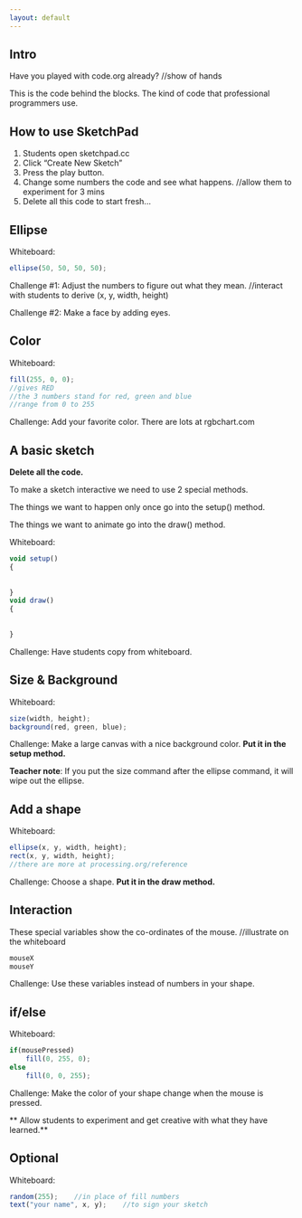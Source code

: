 ```yaml
---
layout: default
---
```


Intro
----
Have you played with code.org already?	//show of hands

This is the code behind the blocks. The kind of code that professional programmers use.

How to use SketchPad
----
1. Students open sketchpad.cc
2. Click “Create New Sketch”
3. Press the play button.
4. Change some numbers the code and see what happens. //allow them to experiment for 3  mins
5. Delete all this code to start fresh...

Ellipse
----
Whiteboard: 

```js
ellipse(50, 50, 50, 50);
```
Challenge #1: Adjust the numbers to figure out what they mean.	//interact with students to derive (x, y, width, height)

Challenge #2: Make a face by adding eyes.

Color
----
Whiteboard:

```js
fill(255, 0, 0);    
//gives RED
//the 3 numbers stand for red, green and blue
//range from 0 to 255
```
Challenge: Add your favorite color. There are lots at rgbchart.com

A basic sketch
----
**Delete all the code.**

To make a sketch interactive we need to use 2 special methods. 

The things we want to happen only once go into the setup() method.

The things we want to animate go into the draw() method.

Whiteboard:

```js
void setup()
{
    
    
}
void draw()
{
    
     
}
```
Challenge: Have students copy from whiteboard.

Size & Background
----
Whiteboard:

```js
size(width, height);
background(red, green, blue);
```
Challenge: Make a large canvas with a nice background color. **Put it in the setup method.**

**Teacher note**: If you put the size command after the ellipse command, it will wipe out the ellipse.

Add a shape
-------
Whiteboard:

```js
ellipse(x, y, width, height);
rect(x, y, width, height);
//there are more at processing.org/reference
```

Challenge: Choose a shape. **Put it in the draw method.**

Interaction
----
These special variables show the co-ordinates of the mouse. //illustrate on the whiteboard
```js
mouseX
mouseY
```
Challenge: Use these variables instead of numbers in your shape.

if/else
---------------------
Whiteboard:
```js
if(mousePressed)
    fill(0, 255, 0);
else 
    fill(0, 0, 255);
```
Challenge: Make the color of your shape change when the mouse is pressed.

** Allow students to experiment and get creative with what they have learned.**

Optional
----
Whiteboard:
```js
random(255);    //in place of fill numbers
text("your name", x, y);    //to sign your sketch
```
